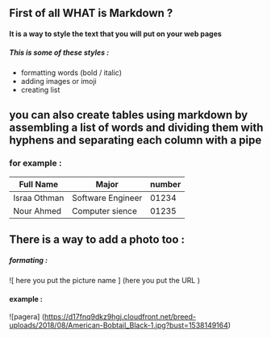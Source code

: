 
## First of all WHAT is Markdown ?
#### It is a way to style the text that you will put on your web pages 
##### This is some of these styles : 
- formatting words (bold / italic)
- adding images or imoji 
- creating list

## you can also create tables using markdown by assembling a list of words and dividing them with hyphens and separating each column with a pipe 
### for example :

Full Name  | Major | number  
------------ | ------------- | -------------
Israa Othman | Software Engineer | 01234
Nour Ahmed | Computer sience | 01235

## There is a way to add a photo too :
##### formating : 

![ here you put the picture name ] (here you put the URL )

#### example :
![pagera] (https://d17fnq9dkz9hgj.cloudfront.net/breed-uploads/2018/08/American-Bobtail_Black-1.jpg?bust=1538149164)
